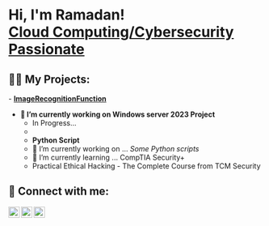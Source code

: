 
<h1>Hi, I'm Ramadan!<br/><a href="https://github.com/gitfiro"></a> <a 
href="https://www.linkedin.com/in/ramadan5"/>Cloud Computing/Cybersecurity Passionate</a>

<h2>👨‍💻 My Projects:</h2>
   - <b> <a href="https://github.com/gitfiro/ImageRecognitionFunction.git"> ImageRecognitionFunction</a></b>

- <b>🔭 I’m currently working on Windows server 2023 Project</b>
   - In Progress...
   - 
  - <b>Python Script</b>
  - 🔭 I’m currently working on ... <i>Some Python scripts</i> 
  - 🌱 I’m currently learning ... CompTIA Security+ 
  -   Practical Ethical Hacking - The Complete Course from TCM Security  

<h2> 🤳 Connect with me:</h2>

[<img align="left" alt="RamadanMohamed | Twitter" width="22px" src="https://cdn.jsdelivr.net/npm/simple-icons@v3/icons/twitter.svg" />][twitter]
[<img align="left" alt="RamadanMohamed | LinkedIn" width="22px" src="https://cdn.jsdelivr.net/npm/simple-icons@v3/icons/linkedin.svg" />][linkedin]
[<img align="left" alt="RamadanMohamed | Instagram" width="22px" src="https://cdn.jsdelivr.net/npm/simple-icons@v3/icons/instagram.svg" />][instagram]

[twitter]: https://twitter.com/oromtichaaa
[instagram]: https://www.instagram.com/_rammee/
[linkedin]: https://linkedin.com/in/ramadan5



 
